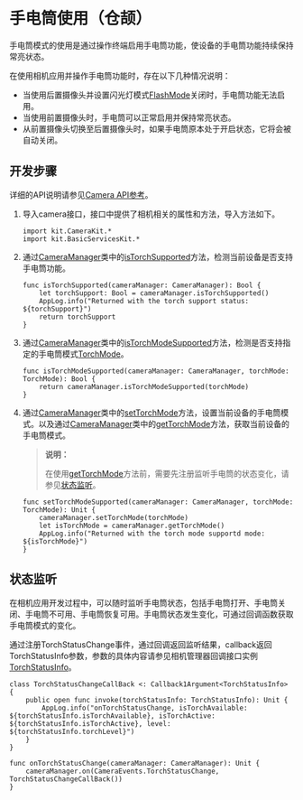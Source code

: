 # 手电筒使用（仓颉）

手电筒模式的使用是通过操作终端启用手电筒功能，使设备的手电筒功能持续保持常亮状态。

在使用相机应用并操作手电筒功能时，存在以下几种情况说明：

- 当使用后置摄像头并设置闪光灯模式[FlashMode](../../../../API_Reference/source_zh_cn/apis/CameraKit/cj-apis-multimedia-camera.md#enum-flashmode)关闭时，手电筒功能无法启用。
- 当使用前置摄像头时，手电筒可以正常启用并保持常亮状态。
- 从前置摄像头切换至后置摄像头时，如果手电筒原本处于开启状态，它将会被自动关闭。

## 开发步骤

详细的API说明请参见[Camera API参考](../../../../API_Reference/source_zh_cn/apis/CameraKit/cj-apis-multimedia-camera.md)。

1. 导入camera接口，接口中提供了相机相关的属性和方法，导入方法如下。

    <!-- compile -->

    ```cangjie
    import kit.CameraKit.*
    import kit.BasicServicesKit.*
    ```

2. 通过[CameraManager](../../../../API_Reference/source_zh_cn/apis/CameraKit/cj-apis-multimedia-camera.md#class-cameramanager)类中的[isTorchSupported](../../../../API_Reference/source_zh_cn/apis/CameraKit/cj-apis-multimedia-camera.md#func-istorchsupported)方法，检测当前设备是否支持手电筒功能。

    <!-- compile -->

    ```cangjie
    func isTorchSupported(cameraManager: CameraManager): Bool {
        let torchSupport: Bool = cameraManager.isTorchSupported()
        AppLog.info("Returned with the torch support status: ${torchSupport}")
        return torchSupport
    }
    ```

3. 通过[CameraManager](../../../../API_Reference/source_zh_cn/apis/CameraKit/cj-apis-multimedia-camera.md#class-cameramanager)类中的[isTorchModeSupported](../../../../API_Reference/source_zh_cn/apis/CameraKit/cj-apis-multimedia-camera.md#func-istorchmodesupportedtorchmode)方法，检测是否支持指定的手电筒模式[TorchMode](../../../../API_Reference/source_zh_cn/apis/CameraKit/cj-apis-multimedia-camera.md#enum-torchmode)。

    <!-- compile -->

    ```cangjie
    func isTorchModeSupported(cameraManager: CameraManager, torchMode: TorchMode): Bool {
        return cameraManager.isTorchModeSupported(torchMode)
    }
    ```

4. 通过[CameraManager](../../../../API_Reference/source_zh_cn/apis/CameraKit/cj-apis-multimedia-camera.md#class-cameramanager)类中的[setTorchMode](../../../../API_Reference/source_zh_cn/apis/CameraKit/cj-apis-multimedia-camera.md#func-settorchmodetorchmode)方法，设置当前设备的手电筒模式。以及通过[CameraManager](../../../../API_Reference/source_zh_cn/apis/CameraKit/cj-apis-multimedia-camera.md#class-cameramanager)类中的[getTorchMode](../../../../API_Reference/source_zh_cn/apis/CameraKit/cj-apis-multimedia-camera.md#func-gettorchmode)方法，获取当前设备的手电筒模式。

    > **说明：**
    >
    > 在使用[getTorchMode](../../../../API_Reference/source_zh_cn/apis/CameraKit/cj-apis-multimedia-camera.md#func-gettorchmode)方法前，需要先注册监听手电筒的状态变化，请参见[状态监听](#状态监听)。

    <!-- compile -->

    ```cangjie
    func setTorchModeSupported(cameraManager: CameraManager, torchMode: TorchMode): Unit {
        cameraManager.setTorchMode(torchMode)
        let isTorchMode = cameraManager.getTorchMode()
        AppLog.info("Returned with the torch mode supportd mode: ${isTorchMode}")
    }
    ```

## 状态监听

在相机应用开发过程中，可以随时监听手电筒状态，包括手电筒打开、手电筒关闭、手电筒不可用、手电筒恢复可用。手电筒状态发生变化，可通过回调函数获取手电筒模式的变化。

通过注册TorchStatusChange事件，通过回调返回监听结果，callback返回TorchStatusInfo参数，参数的具体内容请参见相机管理器回调接口实例[TorchStatusInfo](../../../../API_Reference/source_zh_cn/apis/CameraKit/cj-apis-multimedia-camera.md#class-torchstatusinfo)。

<!-- compile -->

```cangjie
class TorchStatusChangeCallBack <: Callback1Argument<TorchStatusInfo> {
    public open func invoke(torchStatusInfo: TorchStatusInfo): Unit {
        AppLog.info("onTorchStatusChange, isTorchAvailable: ${torchStatusInfo.isTorchAvailable}, isTorchActive: ${torchStatusInfo.isTorchActive}, level: ${torchStatusInfo.torchLevel}")
    }
}

func onTorchStatusChange(cameraManager: CameraManager): Unit {
    cameraManager.on(CameraEvents.TorchStatusChange, TorchStatusChangeCallBack())
}
```
